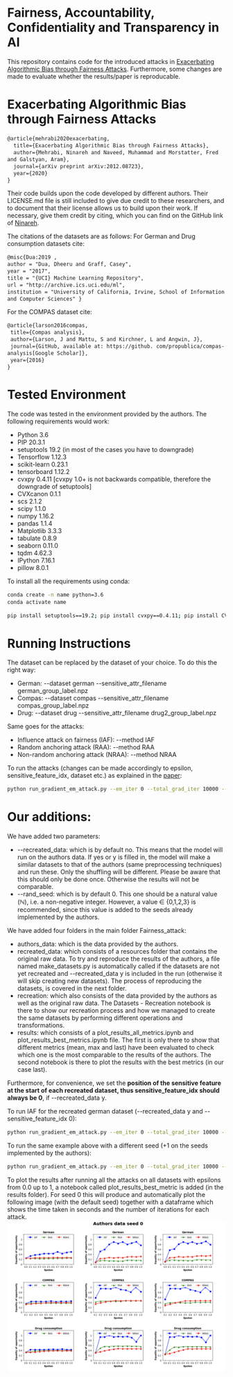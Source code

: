 # Fairness, Accountability, Confidentiality and Transparency in AI
This repository contains code for the introduced attacks in [Exacerbating Algorithmic Bias through Fairness Attacks](https://arxiv.org/pdf/2012.08723.pdf).
Furthermore, some changes are made to evaluate whether the results/paper is reproducable.

# Exacerbating Algorithmic Bias through Fairness Attacks
```
@article{mehrabi2020exacerbating,
  title={Exacerbating Algorithmic Bias through Fairness Attacks},
  author={Mehrabi, Ninareh and Naveed, Muhammad and Morstatter, Fred and Galstyan, Aram},
  journal={arXiv preprint arXiv:2012.08723},
  year={2020}
}
```

Their code builds upon the code developed by different authors. Their LICENSE.md file is still included to give due credit to these researchers, and to document that their license allows us to build upon their work. If necessary, give them credit by citing, which you can find on the GitHub link of [Ninareh](https://github.com/Ninarehm/attack).

The citations of the datasets are as follows:
	For German and Drug consumption datasets cite:
 ```
@misc{Dua:2019 ,
author = "Dua, Dheeru and Graff, Casey",
year = "2017",
title = "{UCI} Machine Learning Repository",
url = "http://archive.ics.uci.edu/ml",
institution = "University of California, Irvine, School of Information and Computer Sciences" }
 ```
 For the COMPAS dataset cite: 	
 ```
@article{larson2016compas,
  title={Compas analysis},
  author={Larson, J and Mattu, S and Kirchner, L and Angwin, J},
  journal={GitHub, available at: https://github. com/propublica/compas-analysis[Google Scholar]},
  year={2016}
}
 ```

# Tested Environment
The code was tested in the environment provided by the authors. The following requirements would work:  
- Python 3.6
- PIP 20.3.1
- setuptools 19.2 (in most of the cases you have to downgrade)
- Tensorflow 1.12.3
- scikit-learn 0.23.1  
- tensorboard 1.12.2
- cvxpy 0.4.11 [cvxpy 1.0+ is not backwards compatible, therefore the downgrade of setuptools]
- CVXcanon 0.1.1  
- scs 2.1.2
- scipy 1.1.0  
- numpy 1.16.2
- pandas 1.1.4  
- Matplotlib 3.3.3  
- tabulate 0.8.9
- seaborn 0.11.0  
- tqdm 4.62.3
- IPython 7.16.1
- pillow 8.0.1

To install all the requirements using conda:
```bash
conda create -n name python=3.6
conda activate name
```
```bash
pip install setuptools==19.2; pip install cvxpy==0.4.11; pip install CVXcanon==0.1.1; pip install scikit-learn==0.23.1; pip install tensorflow==1.12.3; pip install tensorboard==1.12.2; pip install numpy==1.16.2; pip install scs==2.1.2; pip install pandas==1.1.4; pip install scipy==1.1.0; pip install matplotlib==3.3.3; pip install tabulate==0.8.9; pip install seaborn==0.11.0; pip install tqdm==4.62.3; pip install pillow==8.0.1; pip install IPython==7.16.1;
```

# Running Instructions
The dataset can be replaced by the dataset of your choice. To do this the right way:
- German: --dataset german --sensitive_attr_filename german_group_label.npz
- Compas: --dataset compas --sensitive_attr_filename compas_group_label.npz
- Drug: --dataset drug --sensitive_attr_filename drug2_group_label.npz

Same goes for the attacks:
- Influence attack on fairness (IAF): --method IAF
- Random anchoring attack (RAA): --method RAA
- Non-random anchoring attack (NRAA): --method NRAA  

To run the attacks (changes can be made accordingly to epsilon, sensitive_feature_idx, dataset etc.) as explained in the [paper](https://arxiv.org/pdf/2012.08723.pdf):
```bash
python run_gradient_em_attack.py --em_iter 0 --total_grad_iter 10000 --dataset german --use_slab --sensitive_feature_idx 36 --sensitive_attr_filename german_group_label.npz --method IAF --epsilon 0.1
```

# Our additions:
We have added two parameters:
- --recreated_data: which is by default no. This means that the model will run on the authors data. If yes or y is filled in, the model will make a similar datasets to that of the authors (same preprocessing techniques) and run these. Only the shuffling will be different. Please be aware that this should only be done once. Otherwise the results will not be comparable. 
- --rand_seed: which is by default 0. This one should be a natural value $(\mathbb{N})$, i.e. a non-negative integer. However, a value $\in$ {0,1,2,3} is recommended, since this value is added to the seeds already implemented by the authors.

We have added four folders in the main folder Fairness_attack:
- authors_data: which is the data provided by the authors.
- recreated_data: which consists of a resources folder that contains the original raw data. To try and reproduce the results of the authors, a file named make_datasets.py is automatically called if the datasets are not yet recreated and --recreated_data y is included in the run (otherwise it will skip creating new datasets). The process of reproducing the datasets, is covered in the next folder.
- recreation: which also consists of the data provided by the authors as well as the original raw data. The Datasets - Recreation notebook is there to show our recreation process and how we managed to create the same datasets by performing different operations and transformations.
- results: which consists of a plot_results_all_metrics.ipynb and plot_results_best_metrics.ipynb file. The first is only there to show that different metrics (mean, max and last) have been evaluated to check which one is the most comparable to the results of the authors. The second notebook is there to plot the results with the best metrics (in our case last).

Furthermore, for convenience, we set the **position of the sensitive feature at the start of each recreated dataset, thus sensitive_feature_idx should always be 0**, if --recreated_data y.

To run IAF for the recreated german dataset (--recreated_data y and --sensitive_feature_idx 0):
```bash
python run_gradient_em_attack.py --em_iter 0 --total_grad_iter 10000 --dataset german --use_slab --sensitive_feature_idx 0 --sensitive_attr_filename german_group_label.npz --method IAF --epsilon 0.1 --recreated_data y
```


To run the same example above with a different seed (+1 on the seeds implemented by the authors):
```bash
python run_gradient_em_attack.py --em_iter 0 --total_grad_iter 10000 --dataset german --use_slab --sensitive_feature_idx 0 --sensitive_attr_filename german_group_label.npz --method IAF --epsilon 0.1 --recreated_data y --rand_seed 1
```

To plot the results after running all the attacks on all datasets with epsilons from 0.0 up to 1, a notebook called plot_results_best_metric is added (in the results folder). For seed 0 this will produce and automatically plot the following image (with the default seed) together with a dataframe which shows the time taken in seconds and the number of iterations for each attack. 
![](./seed_0_results.png)
